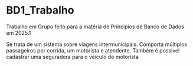 # BD1_Trabalho
Trabalho em Grupo feito para a matéria de Príncipios de Banco de Dados em 2025.1

Se trata de um sistema sobre viagens intermunicipais.
Comporta múltiplos passageiros por corrida, um motorista e atendente. 
Também é possivel cadastrar uma seguradora para o veículo do motorista
